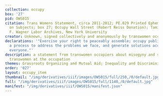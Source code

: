 ```yaml
---
collection: occupy
box: '27'
pid: OWS015
citation: Trans Womens Statement, circa 2011-2012; PE.029 Printed Ephemera Collection
  on Subjects; box 27; Occupy Wall Street (Robert Reiss Donation); Tamiment Library/Robert
  F. Wagner Labor Archives, New York University
creator: Unknown, signed collectively and anonymously by transwomen occupiers
declarations: '"Exercise your right to peaceably assemble; occupy public space;  create
  a process to address the problems we face, and generate solutions accessible to
  everyone."'
description: a statement from transwomen occupiers about misogyny and sexism against
  transwomen at the occupation
themes: Grassroots Organizing and Mutual Aid; Inequality and Discriminiation
order: '027'
layout: occupy_item
thumbnail: "/img/derivatives/iiif/images/OWS015/full/250,/0/default.jpg"
full: "/img/derivatives/iiif/images/OWS015/full/1140,/0/default.jpg"
manifest: "/img/derivatives/iiif/OWS015/manifest.json"
---
```

